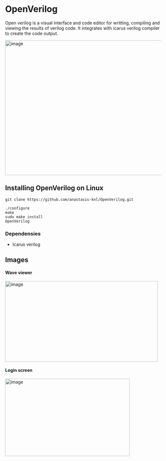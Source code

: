 # OpenVerilog 

Open verilog is a visual interface and code editor for writting, compiling and viewing the results of verilog code. It integrates with icarus verilog compiler to create the code output. 


<img width="700" height="435" alt="image" src="https://github.com/user-attachments/assets/7609aad0-5f76-4db9-849f-74143b792b62" />

## Installing OpenVerilog on Linux 


```
git clone https://github.com/anastasis-knl/OpenVerilog.git
```

```
./configure    
make           
sudo make install  
OpenVerilog
```

### Dependensies 
- Icarus verilog 

## Images 

#### Wave viewer 
<img width="494" height="260" alt="image" src="https://github.com/user-attachments/assets/ab1c3d2b-903d-4b64-b95c-1dc8835d23f0" />

#### Login screen 
<img width="403" height="250" alt="image" src="https://github.com/user-attachments/assets/aea577d8-35ee-41f8-a442-aa2b88f1c9e5" />
